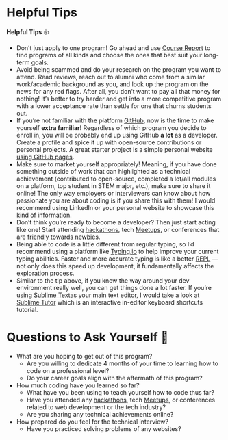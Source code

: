 # Helpful Tips 

**Helpful Tips** 👍

- Don’t just apply to one program! Go ahead and use [Course Report](https://www.coursereport.com/) to find programs of all kinds and choose the ones that best suit your long-term goals.
- Avoid being scammed and do your research on the program you want to attend. Read reviews, reach out to alumni who come from a similar work/academic background as you, and look up the program on the news for any red flags. After all, you don’t want to pay all that money for nothing! It’s better to try harder and get into a more competitive program with a lower acceptance rate than settle for one that churns students out.
- If you’re not familiar with the platform [GitHub](http://github.com/fvcproductions), now is the time to make yourself **extra familiar**! Regardless of which program you decide to enroll in, you will be probably end up using GitHub **a lot** as a developer. Create a profile and spice it up with open-source contributions or personal projects. A great starter project is a simple personal website [using GitHub pages](https://pages.github.com/).
- Make sure to market yourself appropriately! Meaning, if you have done something outside of work that can highlighted as a technical achievement (contributed to open-source, completed a lot/all modules on a platform, top student in STEM major, etc.), make sure to share it online! The only way employers or interviewers can know about how passionate you are about coding is if you share this with them! I would recommend using LinkedIn or your personal website to showcase this kind of information.
- Don’t think you’re ready to become a developer? Then just start acting like one! Start attending [hackathons](http://nyhackathons.com/), tech [Meetups](https://www.meetup.com/find/tech/?allMeetups=false&radius=50&userFreeform=New+York%2C+NY&mcId=z10011&mcName=New+York%2C+NY&sort=member_count&eventFilter=mysugg), or conferences that are [friendly towards newbies](http://codelandconf.com/).
- Being able to code is a little different from regular typing, so I’d recommend using a platform like [Typing.io](https://typing.io/) to help improve your current typing abilities. Faster and more accurate typing is like a better [REPL](http://en.wikipedia.org/wiki/Read%E2%80%93eval%E2%80%93print_loop) — not only does this speed up development, it fundamentally affects the exploration process.
- Similar to the tip above, if you know the way around your dev environment really well, you can get things done a lot faster. If you’re using [Sublime Text](https://www.sublimetext.com/)as your main text editor, I would take a look at [Sublime Tutor](https://sublimetutor.com/) which is an interactive in-editor keyboard shortcuts tutorial.

# Questions to Ask Yourself 🤔

- What are you hoping to get out of this program?
  - Are you willing to dedicate 4 months of your time to learning how to code on a professional level?
  - Do your career goals align with the aftermath of this program?
- How much coding have you learned so far?
  - What have you been using to teach yourself how to code thus far?
  - Have you attended any [hackathons](http://nyhackathons.com/), tech [Meetups](https://www.meetup.com/find/tech/?allMeetups=false&radius=50&userFreeform=New+York%2C+NY&mcId=z10011&mcName=New+York%2C+NY&sort=member_count&eventFilter=mysugg), or conferences related to web development or the tech industry?
  - Are you sharing any technical achievements online?
- How prepared do you feel for the technical interview?
  - Have you practiced solving problems of any websites?